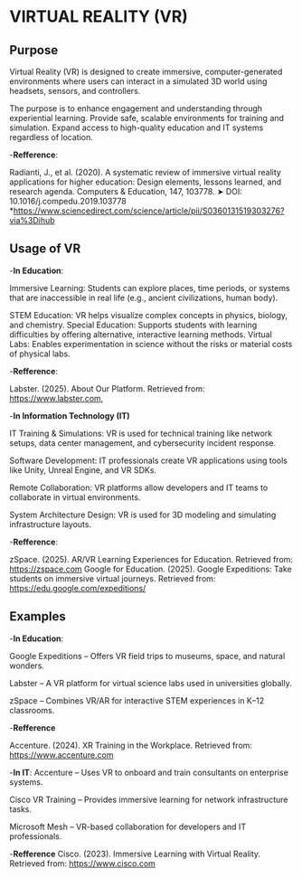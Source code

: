 # VIRTUAL REALITY (VR)
## Purpose 

Virtual Reality (VR) is designed to create immersive, computer-generated environments where users can interact in a simulated 3D world using headsets, sensors, and controllers. 

The purpose is to enhance engagement and understanding through experiential learning.
Provide safe, scalable environments for training and simulation.
Expand access to high-quality education and IT systems regardless of location.

-**Refference**:

Radianti, J., et al. (2020). A systematic review of immersive virtual reality applications for higher education: Design elements, lessons learned, and research agenda. Computers & Education, 147, 103778.
➤ DOI: 10.1016/j.compedu.2019.103778
*https://www.sciencedirect.com/science/article/pii/S0360131519303276?via%3Dihub

## Usage of VR

-**In Education**:

Immersive Learning: Students can explore places, time periods, or systems that are inaccessible in real life (e.g., ancient civilizations, human body).

STEM Education: VR helps visualize complex concepts in physics, biology, and chemistry.
Special Education: Supports students with learning difficulties by offering alternative, interactive learning methods.
Virtual Labs: Enables experimentation in science without the risks or material costs of physical labs.


-**Refference**:

Labster. (2025). About Our Platform. Retrieved from: 
https://www.labster.com,



-**In Information Technology (IT)**

IT Training & Simulations: VR is used for technical training like network setups, data center management, and cybersecurity incident response.

Software Development: IT professionals create VR applications using tools like Unity, Unreal Engine, and VR SDKs.

Remote Collaboration: VR platforms allow developers and IT teams to collaborate in virtual environments.

System Architecture Design: VR is used for 3D modeling and simulating infrastructure layouts.

-**Refference**:

zSpace. (2025). AR/VR Learning Experiences for Education.
Retrieved from: https://zspace.com
Google for Education. (2025). Google Expeditions: Take students on immersive virtual journeys.
Retrieved from: https://edu.google.com/expeditions/
## Examples
-**In Education**:

Google Expeditions – Offers VR field trips to museums, space, and natural wonders.

Labster – A VR platform for virtual science labs used in universities globally.

zSpace – Combines VR/AR for interactive STEM experiences in K–12 classrooms.

-**Refference**

Accenture. (2024). XR Training in the Workplace.
Retrieved from: https://www.accenture.com

-**In IT**:
Accenture – Uses VR to onboard and train consultants on enterprise systems.

Cisco VR Training – Provides immersive learning for network infrastructure tasks.

Microsoft Mesh – VR-based collaboration for developers and IT professionals.

-**Refference**
Cisco. (2023). Immersive Learning with Virtual Reality.
Retrieved from: https://www.cisco.com
